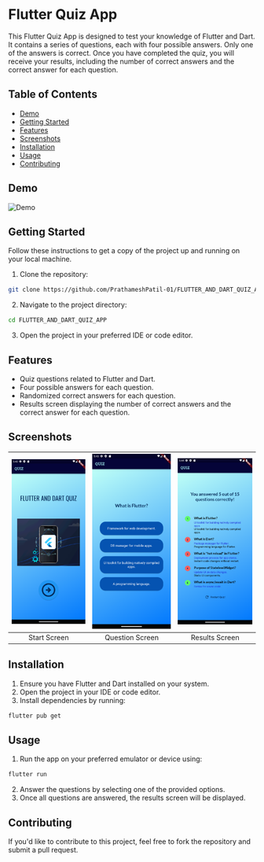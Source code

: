 # Flutter Quiz App

This Flutter Quiz App is designed to test your knowledge of Flutter and Dart. It contains a series of questions, each with four possible answers. Only one of the answers is correct. Once you have completed the quiz, you will receive your results, including the number of correct answers and the correct answer for each question.

## Table of Contents

- [Demo](#demo)
- [Getting Started](#getting-started)
- [Features](#features)
- [Screenshots](#screenshots)
- [Installation](#installation)
- [Usage](#usage)
- [Contributing](#contributing)


## Demo

<img src="screenshots/quiz.gif" alt="Demo" width="400" height="600">

## Getting Started

Follow these instructions to get a copy of the project up and running on your local machine.

1. Clone the repository:

```bash
git clone https://github.com/PrathameshPatil-01/FLUTTER_AND_DART_QUIZ_APP.git
```

2. Navigate to the project directory:

```bash
cd FLUTTER_AND_DART_QUIZ_APP
```

3. Open the project in your preferred IDE or code editor.

## Features

- Quiz questions related to Flutter and Dart.
- Four possible answers for each question.
- Randomized correct answers for each question.
- Results screen displaying the number of correct answers and the correct answer for each question.

## Screenshots


| ![Start Screen](screenshots/q1.png) | ![Quiz Screen](screenshots/q2.png)        | ![Results Screen](screenshots/q3.png) |
| :--------------------------------:  | :---------------------------------------: | :----------------------------------:  |
|            Start Screen             |            Question Screen                |             Results Screen            |



## Installation

1. Ensure you have Flutter and Dart installed on your system.
2. Open the project in your IDE or code editor.
3. Install dependencies by running:

```bash
flutter pub get
```

## Usage

1. Run the app on your preferred emulator or device using:

```bash
flutter run
```

2. Answer the questions by selecting one of the provided options.
3. Once all questions are answered, the results screen will be displayed.

## Contributing

If you'd like to contribute to this project, feel free to fork the repository and submit a pull request.
